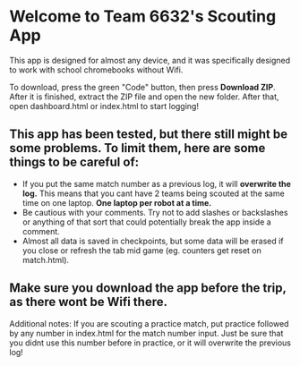 # Welcome to Team 6632's Scouting App
This app is designed for almost any device, and it was specifically designed to work with school chromebooks without Wifi.

To download, press the green "Code" button, then press **Download ZIP**. After it is finished, extract the ZIP file and open the new folder. After that, open dashboard.html or index.html to start logging!

## This app has been **tested**, but there still might be some problems. To limit them, here are some things to be careful of:
- If you put the same match number as a previous log, it will **overwrite the log.** This means that you cant have 2 teams being scouted at the same time on one laptop. __One laptop per robot at a time.__
- Be cautious with your comments. Try not to add slashes or backslashes or anything of that sort that could potentially break the app inside a comment.
- Almost all data is saved in checkpoints, but some data will be erased if you close or refresh the tab mid game (eg. counters get reset on match.html).

## Make sure you download the app before the trip, as there wont be Wifi there.

Additional notes: 
If you are scouting a practice match, put practice followed by any number in index.html for the match number input. Just be sure that you didnt use this number before in practice, or it will overwrite the previous log!
